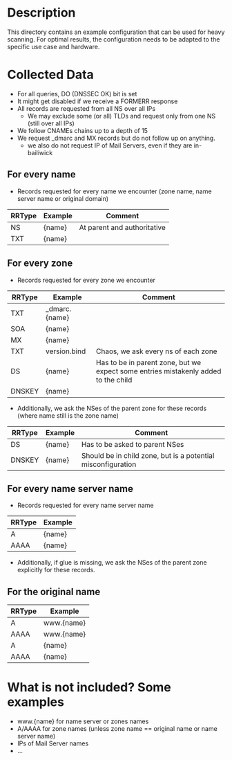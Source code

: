 # Description

This directory contains an example configuration that can be used for heavy scanning.
For optimal results, the configuration needs to be adapted to the specific use case and hardware.

# Collected Data

- For all queries, DO (DNSSEC OK) bit is set
- It might get disabled if we receive a FORMERR response
- All records are requested from all NS over all IPs 
    - We may exclude some (or all) TLDs and request only from one NS (still over all IPs)
- We follow CNAMEs chains up to a depth of 15
- We request _dmarc and MX records but do not follow up on anything.
  - we also do not request IP of Mail Servers, even if they are in-bailiwick

## For every name

- Records requested for every name we encounter (zone name, name server name or original domain)

| RRType | Example    | Comment                     |
|--------|------------|-----------------------------|
| NS     | {name}     | At parent and authoritative |
| TXT    | {name}     |                             |

## For every zone

- Records requested for every zone we encounter

| RRType | Example       | Comment                                                                            |
|--------|---------------|------------------------------------------------------------------------------------|
| TXT    | _dmarc.{name} |                                                                                    |
| SOA    | {name}        |                                                                                    |
| MX     | {name}        |                                                                                    |
| TXT    | version.bind  | Chaos, we ask every ns of each zone                                                |
| DS     | {name}        | Has to be in parent zone, but we expect some entries mistakenly added to the child |
| DNSKEY | {name}        |                                                                                    |

- Additionally, we ask the NSes of the parent zone for these records (where name still is the zone name)

| RRType | Example       | Comment                                                      |
|--------|---------------|--------------------------------------------------------------|
| DS     | {name}        | Has to be asked to parent NSes                               |
| DNSKEY | {name}        | Should be in child zone, but is a potential misconfiguration |

## For every name server name

- Records requested for every name server name

| RRType | Example    |
|--------|------------|
| A      | {name}     |
| AAAA   | {name}     |

- Additionally, if glue is missing, we ask the NSes of the parent zone explicitly for these records.

## For the original name

| RRType | Example    |
|--------|------------|
| A      | www.{name} |
| AAAA   | www.{name} |
| A      | {name}     |
| AAAA   | {name}     |


# What is not included? Some examples

- www.{name} for name server or zones names
- A/AAAA for zone names (unless zone name == original name or name server name)
- IPs of Mail Server names
- ...